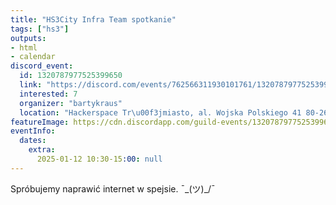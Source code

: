 ```yaml
---
title: "HS3City Infra Team spotkanie"
tags: ["hs3"]
outputs:
- html
- calendar
discord_event:
  id: 1320787977525399650
  link: "https://discord.com/events/762566311930101761/1320787977525399650"
  interested: 7
  organizer: "bartykraus"
  location: "Hackerspace Tr\u00f3jmiasto, al. Wojska Polskiego 41 80-268 Gda\u0144sk"
featureImage: https://cdn.discordapp.com/guild-events/1320787977525399650/6a76f3a9466e0ea2650df621d20babf0.png?size=1024
eventInfo:
  dates:
    extra:
      2025-01-12 10:30-15:00: null
---
```

Spróbujemy naprawić internet w spejsie.  ¯\_(ツ)_/¯

